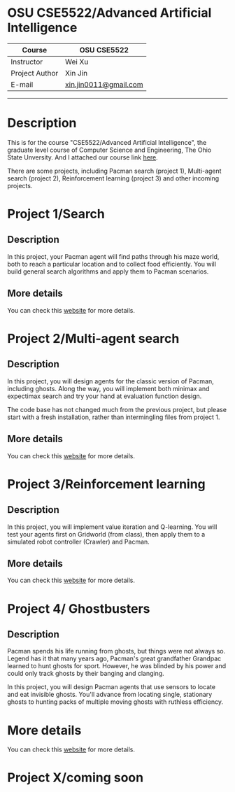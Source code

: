 OSU CSE5522/Advanced Artificial Intelligence
===========================
|Course|OSU CSE5522|
|---|---
|Instructor|Wei Xu|
|Project Author|Xin Jin|
|E-mail|xin.jin0011@gmail.com|

****
# Description
This is for the course "CSE5522/Advanced Artificial Intelligence", the graduate level course of Computer Science and Engineering, The Ohio State Unversity. And I attached our course link [here](https://cocoxu.github.io/courses/5522_autum18.html).

There are some projects, including Pacman search (project 1), Multi-agent search (project 2), Reinforcement learning (project 3) and other incoming projects.

# Project 1/Search

## Description

In this project, your Pacman agent will find paths through his maze world, both to reach a particular location and to collect food efficiently. You will build general search algorithms and apply them to Pacman scenarios.

## More details

You can check this [website](https://cocoxu.github.io/courses/5522_hw/project1.html) for more details.

# Project 2/Multi-agent search

## Description

In this project, you will design agents for the classic version of Pacman, including ghosts. Along the way, you will implement both minimax and expectimax search and try your hand at evaluation function design.

The code base has not changed much from the previous project, but please start with a fresh installation, rather than intermingling files from project 1.

## More details

You can check this [website](https://cocoxu.github.io/courses/5522_hw/project2.html) for more details.

# Project 3/Reinforcement learning

## Description

In this project, you will implement value iteration and Q-learning. You will test your agents first on Gridworld (from class), then apply them to a simulated robot controller (Crawler) and Pacman.

## More details

You can check this [website](https://cocoxu.github.io/courses/5522_hw/project3.html) for more details.

# Project 4/ Ghostbusters

## Description
Pacman spends his life running from ghosts, but things were not always so. Legend has it that many years ago, Pacman's great grandfather Grandpac learned to hunt ghosts for sport. However, he was blinded by his power and could only track ghosts by their banging and clanging.

In this project, you will design Pacman agents that use sensors to locate and eat invisible ghosts. You'll advance from locating single, stationary ghosts to hunting packs of multiple moving ghosts with ruthless efficiency.

# More details

You can check this [website](https://cocoxu.github.io/courses/5522_hw/project4.html) for more details.

# Project X/coming soon
